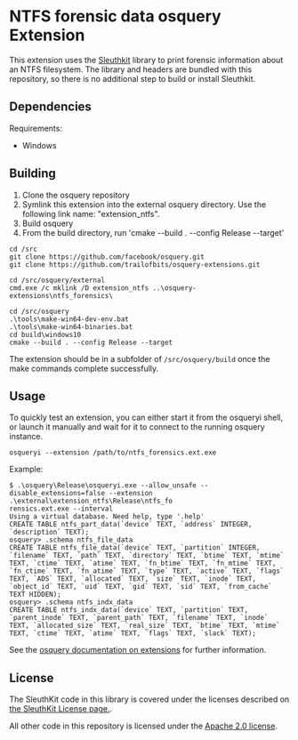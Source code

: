 # NTFS forensic data osquery Extension

This extension uses the [Sleuthkit](http://www.sleuthkit.org/) library to print forensic information about an NTFS filesystem. The library and headers are bundled with this repository, so there is no additional step to build or install Sleuthkit.

## Dependencies

Requirements:
* Windows

## Building

1. Clone the osquery repository
2. Symlink this extension into the external osquery directory. Use the following link name: "extension_ntfs".
3. Build osquery
4. From the build directory, run 'cmake --build . --config Release --target'

```
cd /src
git clone https://github.com/facebook/osquery.git
git clone https://github.com/trailofbits/osquery-extensions.git

cd /src/osquery/external
cmd.exe /c mklink /D extension_ntfs ..\osquery-extensions\ntfs_forensics\

cd /src/osquery
.\tools\make-win64-dev-env.bat
.\tools\make-win64-binaries.bat
cd build\windows10
cmake --build . --config Release --target
```

The extension should be in a subfolder of `/src/osquery/build` once the make commands complete successfully. 

## Usage

To quickly test an extension, you can either start it from the osqueryi shell, or launch it manually and wait for it 
to connect to the running osquery instance.

`osqueryi --extension /path/to/ntfs_forensics.ext.exe`

Example: 

```
$ .\osquery\Release\osqueryi.exe --allow_unsafe --disable_extensions=false --extension .\external\extension_ntfs\Release\ntfs_fo
rensics.ext.exe --interval
Using a virtual database. Need help, type '.help'
CREATE TABLE ntfs_part_data(`device` TEXT, `address` INTEGER, `description` TEXT);
osquery> .schema ntfs_file_data
CREATE TABLE ntfs_file_data(`device` TEXT, `partition` INTEGER, `filename` TEXT, `path` TEXT, `directory` TEXT, `btime` TEXT, `mtime` TEXT, `ctime` TEXT, `atime` TEXT, `fn_btime` TEXT, `fn_mtime` TEXT, `fn_ctime` TEXT, `fn_atime` TEXT, `type` TEXT, `active` TEXT, `flags` TEXT, `ADS` TEXT, `allocated` TEXT, `size` TEXT, `inode` TEXT, `object_id` TEXT, `uid` TEXT, `gid` TEXT, `sid` TEXT, `from_cache` TEXT HIDDEN);
osquery> .schema ntfs_indx_data
CREATE TABLE ntfs_indx_data(`device` TEXT, `partition` TEXT, `parent_inode` TEXT, `parent_path` TEXT, `filename` TEXT, `inode` TEXT, `allocated_size` TEXT, `real_size` TEXT, `btime` TEXT, `mtime` TEXT, `ctime` TEXT, `atime` TEXT, `flags` TEXT, `slack` TEXT);
```

See the [osquery documentation on extensions](https://osquery.readthedocs.io/en/stable/deployment/extensions) for further 
information.

## License

The SleuthKit code in this library is covered under the licenses described on [the SleuthKit License page.](https://sleuthkit.org/sleuthkit/licenses.php). 

All other code in this repository is licensed under the [Apache 2.0 license](../LICENSE). 
